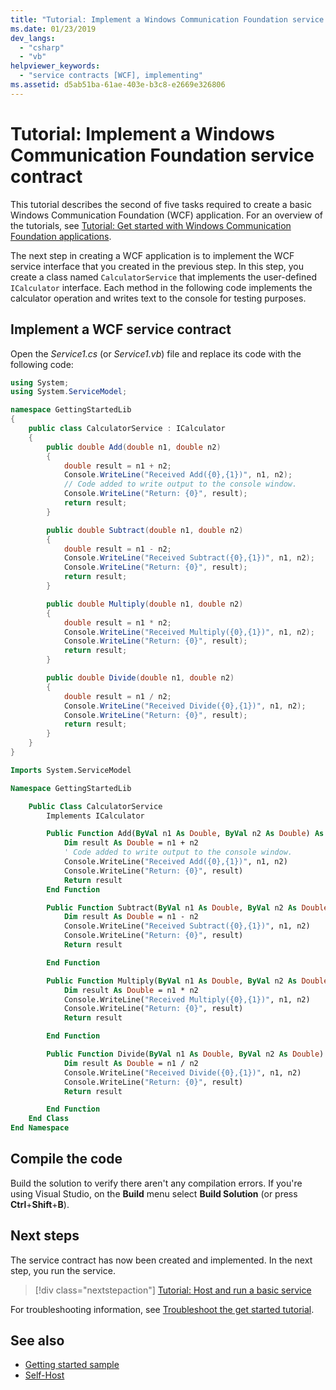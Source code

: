 ```yaml
---
title: "Tutorial: Implement a Windows Communication Foundation service contract"
ms.date: 01/23/2019
dev_langs:
  - "csharp"
  - "vb"
helpviewer_keywords:
  - "service contracts [WCF], implementing"
ms.assetid: d5ab51ba-61ae-403e-b3c8-e2669e326806
---
```

# Tutorial: Implement a Windows Communication Foundation service contract

This tutorial describes the second of five tasks required to create a basic Windows Communication Foundation (WCF) application. For an overview of the tutorials, see [Tutorial: Get started with Windows Communication Foundation applications](getting-started-tutorial.md).

The next step in creating a WCF application is to implement the WCF service interface that you created in the previous step. In this step, you create a class named `CalculatorService` that implements the user-defined `ICalculator` interface. Each method in the following code implements the calculator operation and writes text to the console for testing purposes. 

## Implement a WCF service contract

Open the *Service1.cs* (or *Service1.vb*) file and replace its code with the following code:

```csharp
using System;
using System.ServiceModel;

namespace GettingStartedLib
{
    public class CalculatorService : ICalculator
    {
        public double Add(double n1, double n2)
        {
            double result = n1 + n2;
            Console.WriteLine("Received Add({0},{1})", n1, n2);
            // Code added to write output to the console window.
            Console.WriteLine("Return: {0}", result);
            return result;
        }

        public double Subtract(double n1, double n2)
        {
            double result = n1 - n2;
            Console.WriteLine("Received Subtract({0},{1})", n1, n2);
            Console.WriteLine("Return: {0}", result);
            return result;
        }

        public double Multiply(double n1, double n2)
        {
            double result = n1 * n2;
            Console.WriteLine("Received Multiply({0},{1})", n1, n2);
            Console.WriteLine("Return: {0}", result);
            return result;
        }

        public double Divide(double n1, double n2)
        {
            double result = n1 / n2;
            Console.WriteLine("Received Divide({0},{1})", n1, n2);
            Console.WriteLine("Return: {0}", result);
            return result;
        }
    }
}
```

```vb
Imports System.ServiceModel

Namespace GettingStartedLib

    Public Class CalculatorService
        Implements ICalculator

        Public Function Add(ByVal n1 As Double, ByVal n2 As Double) As Double Implements ICalculator.Add
            Dim result As Double = n1 + n2
            ' Code added to write output to the console window.
            Console.WriteLine("Received Add({0},{1})", n1, n2)
            Console.WriteLine("Return: {0}", result)
            Return result
        End Function

        Public Function Subtract(ByVal n1 As Double, ByVal n2 As Double) As Double Implements ICalculator.Subtract
            Dim result As Double = n1 - n2
            Console.WriteLine("Received Subtract({0},{1})", n1, n2)
            Console.WriteLine("Return: {0}", result)
            Return result

        End Function

        Public Function Multiply(ByVal n1 As Double, ByVal n2 As Double) As Double Implements ICalculator.Multiply
            Dim result As Double = n1 * n2
            Console.WriteLine("Received Multiply({0},{1})", n1, n2)
            Console.WriteLine("Return: {0}", result)
            Return result

        End Function

        Public Function Divide(ByVal n1 As Double, ByVal n2 As Double) As Double Implements ICalculator.Divide
            Dim result As Double = n1 / n2
            Console.WriteLine("Received Divide({0},{1})", n1, n2)
            Console.WriteLine("Return: {0}", result)
            Return result

        End Function
    End Class
End Namespace
```

## Compile the code

Build the solution to verify there aren't any compilation errors. If you're using Visual Studio, on the **Build** menu select **Build Solution** (or press **Ctrl**+**Shift**+**B**).

## Next steps

The service contract has now been created and implemented. In the next step, you run the service.

> [!div class="nextstepaction"]
> [Tutorial: Host and run a basic service](how-to-host-and-run-a-basic-wcf-service.md)

For troubleshooting information, see [Troubleshoot the get started tutorial](troubleshooting-the-getting-started-tutorial.md).

## See also

- [Getting started sample](samples/getting-started-sample.md)
- [Self-Host](samples/self-host.md)